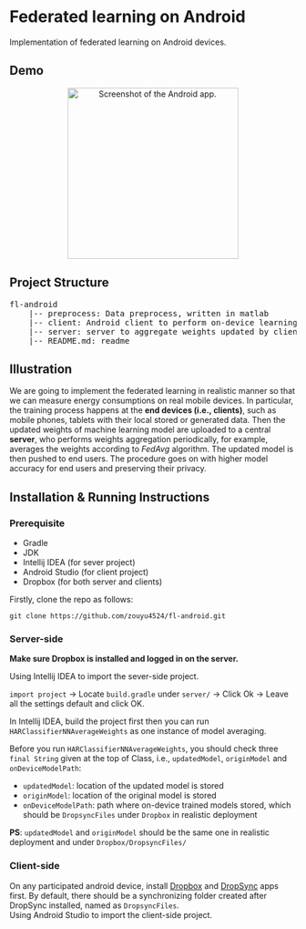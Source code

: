 # Federated learning on Android

Implementation of federated learning on Android devices.

## Demo

<p align="center">
<img src="https://camo.githubusercontent.com/b3a3e6429ce42bb844cadd63abc65b15ace44d18/687474703a2f2f7777312e73696e61696d672e636e2f6c617267652f393364386637323167793167327a6778796b6261376a3230753031706f646d622e6a7067" alt="Screenshot of the Android app." width="300"></p>

## Project Structure

<pre>
fl-android
	|-- preprocess: Data preprocess, written in matlab 
	|-- client: Android client to perform on-device learning, written in android, built by Gradle
	|-- server: server to aggregate weights updated by clients, written in java, built by Gradle
	|-- README.md: readme
</pre>
## Illustration

We are going to implement the federated learning in realistic manner so that we can measure energy consumptions on real mobile devices. In particular, the training process happens at the **end devices (i.e., clients)**, such as mobile phones, tablets with their local stored or generated data. Then the updated weights of machine learning model are uploaded to a central **server**, who performs weights aggregation periodically, for example, averages the weights according to *FedAvg* algorithm. The updated model is then pushed to end users. The procedure goes on with higher model accuracy for end users and preserving their privacy.

## Installation & Running Instructions

### Prerequisite

* Gradle
* JDK
* Intellij IDEA (for sever project)
* Android Studio (for client project)
* Dropbox (for both server and clients)

Firstly, clone the repo as follows:  

```
git clone https://github.com/zouyu4524/fl-android.git
```

### Server-side

**Make sure Dropbox is installed and logged in on the server.**

Using Intellij IDEA to import the sever-side project.

`import project` &rarr; Locate `build.gradle` under `server/` &rarr; Click Ok &rarr; Leave all the settings default and click OK.

In Intellij IDEA, build the project first then you can run `HARClassifierNNAverageWeights` as one instance of model averaging.

Before you run `HARClassifierNNAverageWeights`, you should check three `final String` given at the top of Class, i.e., `updatedModel`, `originModel` and `onDeviceModelPath`:

* `updatedModel`: location of the updated model is stored
* `originModel`: location of the original model is stored
* `onDeviceModelPath`: path where on-device trained models stored, which should be `DropsyncFiles` under `Dropbox` in realistic deployment

**PS**: `updatedModel` and `originModel` should be the same one in realistic deployment and under `Dropbox/DropsyncFiles/`

### Client-side

On any participated android device, install [Dropbox](https://play.google.com/store/apps/details?id=com.dropbox.android&hl=en) and [DropSync](https://play.google.com/store/apps/details?id=com.ttxapps.dropsync) apps first.
By default, there should be a synchronizing folder created after DropSync installed, named as `DropsyncFiles`.  
Using Android Studio to import the client-side project.